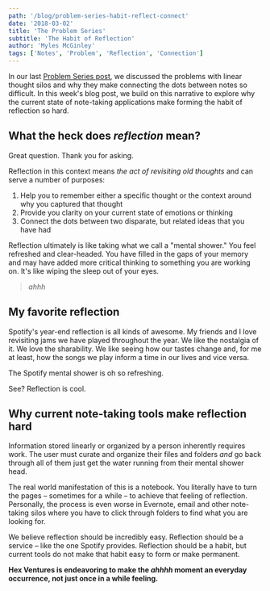 ```yaml
---
path: '/blog/problem-series-habit-reflect-connect'
date: '2018-03-02'
title: 'The Problem Series'
subtitle: 'The Habit of Reflection'
author: 'Myles McGinley'
tags: ['Notes', 'Problem', 'Reflection', 'Connection']
---
```


In our last [Problem Series post](https://hex-ventures.github.io/hex-ventures/blog/problem-series-silos), we discussed the problems with linear thought silos and why they make connecting the dots between notes so difficult. In this week's blog post, we build on this narrative to explore why the current state of note-taking applications make forming the habit of reflection so hard.

## What the heck does *reflection* mean?

Great question. Thank you for asking.

Reflection in this context means *the act of revisiting old thoughts* and can serve a number of purposes:

1. Help you to remember either a specific thought or the context around why you captured that thought
2. Provide you clarity on your current state of emotions or thinking
3. Connect the dots between two disparate, but related ideas that you have had

Reflection ultimately is like taking what we call a "mental shower." You feel refreshed and clear-headed. You have filled in the gaps of your memory and may have added more critical thinking to something you are working on. It's like wiping the sleep out of your eyes.

> *ahhh*

## My favorite reflection

Spotify's year-end reflection is all kinds of awesome. My friends and I love revisiting jams we have played throughout the year. We like the nostalgia of it. We love the sharability. We like seeing how our tastes change and, for me at least, how the songs we play inform a time in our lives and vice versa.

The Spotify mental shower is oh so refreshing.

See? Reflection is cool.

## Why current note-taking tools make reflection hard

Information stored linearly or organized by a person inherently requires work. The user must curate and organize their files and folders *and* go back through all of them just get the water running from their mental shower head. 

The real world manifestation of this is a notebook. You literally have to turn the pages – sometimes for a while – to achieve that feeling of reflection. Personally, the process is even worse in Evernote, email and other note-taking silos where you have to click through folders to find what you are looking for.

We believe reflection should be incredibly easy. Reflection should be a service – like the one Spotify provides. Reflection should be a habit, but current tools do not make that habit easy to form or make permanent.

**Hex Ventures is endeavoring to make the *ahhhh* moment an everyday occurrence, not just once in a while feeling.** 
